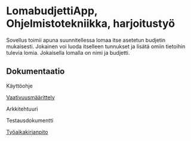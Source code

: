# **LomabudjettiApp, Ohjelmistotekniikka, harjoitustyö**
Sovellus toimii apuna suunnitellessa lomaa itse asetetun budjetin mukaisesti. Jokainen voi luoda itselleen 
tunnukset ja lisätä omiin tietoihin tulevia lomia. Jokaisella lomalla on nimi ja budjetti. 

## Dokumentaatio
Käyttöohje

[Vaativuusmäärittely](https://github.com/retute/ot-harjoitustyo/blob/dc119f0d6ed6c5032a7cc84cb117aa527440cf78/laskarit/viikko1/maarittelydokumentti.md)

Arkkitehtuuri

Testausdokumentti

[Työaikakirjanpito](https://github.com/retute/ot-harjoitustyo/blob/master/laskarit/viikko2/tyoaikakirjanpito.md)


